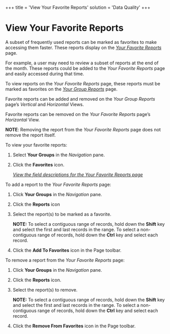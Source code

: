 +++
title = 'View Your Favorite Reports'
solution = 'Data Quality'
+++

# View Your Favorite Reports

A subset of frequently used reports can be marked as favorites to make
accessing them faster. These reports display on the
<span style="font-style: italic;">[Your Favorite
Reports](../Page_Desc/Your_Favorite_Reports_H.htm)</span> page.  

For example, a user may need to review a subset of reports at the end of
the month. These reports could be added to the
<span style="font-style: italic;">Your Favorite Reports</span> page and
easily accessed during that time.

To view reports on the <span style="font-style: italic;">Your Favorite
Reports</span> page, these reports must be marked as favorites on the
<span style="font-style: italic;">[Your Group
Reports](../Page_Desc/Your_Group_Reports_H.htm)</span> page.

Favorite reports can be added and removed on the
<span style="font-style: italic;">Your Group Reports</span> page’s
<span style="font-style: italic;">Vertical</span> and
<span style="font-style: italic;">Horizontal</span> Views.

Favorite reports can be removed on the
<span style="font-style: italic;">Your Favorite Reports</span> page’s
<span style="font-style: italic;">Horizontal</span> View.

<span style="font-weight: bold;">NOTE</span>: Removing the report from
the<span style="font-style: italic;"> Your Favorite Reports</span> page
does not remove the report itself.

To view your favorite reports: 

1.  Select **Your Groups** in the *Navigation* pane.

2.  Click the **Favorites** icon.
    
    [*View the field descriptions for the Your Favorite Reports
    page*](../Page_Desc/Your_Favorite_Reports_H.htm)

To add a report to the <span style="font-style: italic;">Your Favorite
Reports</span> page:

1.  Click <span style="font-weight: bold;">Your Groups</span> in the
    <span style="font-style: italic;">Navigation</span> pane.

2.  Click the **Reports** icon

3.  Select the report(s) to be marked as a favorite.
    
    **NOTE:** To select a contiguous range of records, hold down the
    **Shift** key and select the first and last records in the range. To
    select a non-contiguous range of records, hold down the **Ctrl** key
    and select each record.

4.  Click the <span style="font-weight: bold;">Add To Favorites</span>
    icon in the Page toolbar.

To remove a report from the <span style="font-style: italic;">Your
Favorite Reports</span> page:

1.  Click <span style="font-weight: bold;">Your Groups</span> in the
    <span style="font-style: italic;">Navigation</span> pane.

2.  Click the **Reports** icon.

3.  Select the report(s) to remove.
    
    **NOTE:** To select a contiguous range of records, hold down the
    **Shift** key and select the first and last records in the range. To
    select a non-contiguous range of records, hold down the **Ctrl** key
    and select each record.

4.  Click the<span style="font-weight: bold;"> Remove From
    Favorites</span> icon in the Page toolbar.
